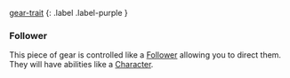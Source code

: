 
[gear-trait](Game/Core/Gear#Traits)
{: .label .label-purple }

### Follower
This piece of gear is controlled like a [Follower](Game/Core/Terminology#Follower) allowing you to direct them. They will have abilities like a [Character](Game/Core/Terminology#Character).
